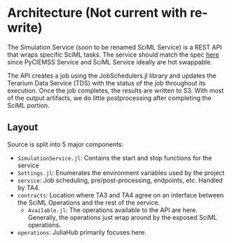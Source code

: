 # Architecture (Not current with re-write)

The Simulation Service (soon to be renamed SciML Service) is a REST API that wraps
specific SciML tasks. The service should match the spec [here](https://github.com/DARPA-ASKEM/simulation-api-spec)
since PyCIEMSS Service and SciML Service ideally are hot swappable.

The API creates a job using the JobSchedulers.jl library and updates the Terarium Data Service (TDS) with the status
of the job throughout its execution. Once the job completes, the results are written to S3. With most of the output artifacts, we do little postprocessing
after completing the SciML portion.

## Layout

Source is split into 5 major components:
- `SimulationService.jl`: Contains the start and stop functions for the service
- `Settings.jl`: Enumerates the environment variables used by the project
- `service`: Job scheduling, pre/post-processing, endpoints, etc. Handled by TA4.
- `contracts`: Location where TA3 and TA4 agree on an interface between the SciML Operations and the rest of the service.
  - `Available.jl`: The operations available to the API are here. Generally, the operations just wrap around by the exposed SciML
                    operations.
- `operations`: JuliaHub primarily focuses here.
